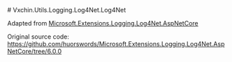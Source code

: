 ﻿﻿# Vxchin.Utils.Logging.Log4Net.Log4Net

Adapted from [Microsoft.Extensions.Logging.Log4Net.AspNetCore](https://github.com/huorswords/Microsoft.Extensions.Logging.Log4Net.AspNetCore)

Original source code: https://github.com/huorswords/Microsoft.Extensions.Logging.Log4Net.AspNetCore/tree/6.0.0